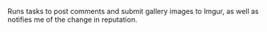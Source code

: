 Runs tasks to post comments and submit gallery images to Imgur, as well as notifies me of the change in reputation.
